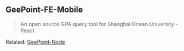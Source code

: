 ## GeePoint-FE-Mobile
> An open source GPA query tool for Shanghai Ocean University - React

Related: [GeePoint-Node](https://github.com/GeekClub-SHOU/GeePoint-Node)

